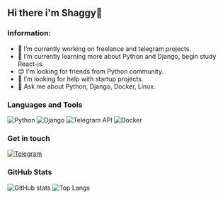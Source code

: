<!---
shaggy-axel/shaggy-axel is a ✨ special ✨ repository because its `README.md` (this file) appears on your GitHub profile.
You can click the Preview link to take a look at your changes.
--->
## Hi there i'm Shaggy👋

### Information:
- 🔭 I’m currently working on freelance and telegram projects.
- 🌱 I’m currently learning more about Python and Django, begin study React-js.
- 😊 I’m looking for friends from Python community.
- 🤔 I’m looking for help with startup projects.
- 💬 Ask me about Python, Django, Docker, Linux.

### Languages and Tools
![Python](https://img.shields.io/badge/Python-090909?style=for-the-badge&logo=python)
![Django](https://img.shields.io/badge/Django-090909?style=for-the-badge&logo=django&logoColor=brightgreen)
![Telegram API](https://img.shields.io/badge/Telegram%20API-090909?style=for-the-badge&logo=telegram)
![Docker](https://img.shields.io/badge/Docker-090909?style=for-the-badge&logo=docker)

### Get in touch
[![Telegram](https://img.shields.io/badge/Telegram-090909?style=for-the-badge&logo=telegram)](https://t.me/shaggy_axel)

### GitHub Stats
![GitHub stats](https://github-readme-stats.vercel.app/api?username=shaggy-axel&hide=contribs&show_icons=true&theme=radical&include_all_commits=true&count_private=true&line_height=25&custom_title=Shaggy)
![Top Langs](https://github-readme-stats.vercel.app/api/top-langs/?username=shaggy-axel&theme=radical&layout=compact&langs_count=12)
<!-- ## My Wakatime Stats ⌚ -->
<!-- <a href="https://github.com/anuraghazra/github-readme-stats">
  <img align="center" src="@rahulbanerjee26&compact=True">https://github-readme-stats.vercel.app/api/wakatime?username=@shaggy-axel&compact=True"/>
</a> -->
<!-- ![Wakatime stats](https://github-readme-stats.vercel.app/api/wakatime?username=@shaggy-axel&compact=true)
![Wakatime stats](https://github-readme-stats.vercel.app/api/wakatime?username=shaggy-axel&layout=compact) -->
